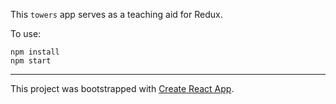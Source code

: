 This `towers` app serves as a teaching aid for Redux.

To use:

```
npm install
npm start
```


---

This project was bootstrapped with [Create React App](https://github.com/facebookincubator/create-react-app).
